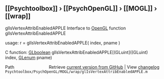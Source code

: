 ## [[Psychtoolbox]] &#8250; [[PsychOpenGL]] &#8250; [[MOGL]] &#8250; [[wrap]]

glIsVertexAttribEnabledAPPLE  Interface to [OpenGL](OpenGL) function glIsVertexAttribEnabledAPPLE  
  
usage:  r = glIsVertexAttribEnabledAPPLE( index, pname )  
  
C function:  [GLboolean](GLboolean) glIsVertexAttribEnabledAPPLE[(GLuint]((GLuint) index, [GLenum](GLenum) pname)  




<div class="code_header" style="text-align:right;">
  <span style="float:left;">Path&nbsp;&nbsp;</span> <span class="counter">Retrieve <a href=
  "https://raw.github.com/Psychtoolbox-3/Psychtoolbox-3/beta/Psychtoolbox/PsychOpenGL/MOGL/wrap/glIsVertexAttribEnabledAPPLE.m">current version from GitHub</a> | View <a href=
  "https://github.com/Psychtoolbox-3/Psychtoolbox-3/commits/beta/Psychtoolbox/PsychOpenGL/MOGL/wrap/glIsVertexAttribEnabledAPPLE.m">changelog</a></span>
</div>
<div class="code">
  <code>Psychtoolbox/PsychOpenGL/MOGL/wrap/glIsVertexAttribEnabledAPPLE.m</code>
</div>

